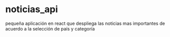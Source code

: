 # noticias_api
pequeña aplicación en react que despliega las noticias mas importantes de acuerdo a la selección de país y categoría
